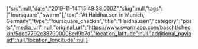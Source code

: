 {"src":null,"date":"2019-11-14T15:49:38.000Z","slug":null,"tags":["foursquare","swarm"],"text":"At Haidhausen in Munich, Germany","type":"foursquare_checkin","title":"Haidhausen","category":"posts","media_url":null,"original_url":"https://www.swarmapp.com/bascht/checkin/5dcd7792c387900008ed9b7d","location_latitude":null,"additional_payload":null,"location_longitude":null}